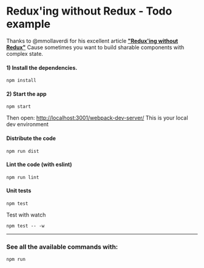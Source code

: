# Redux'ing without Redux - Todo example

Thanks to @mmollaverdi for his excellent article  [**"Redux'ing without Redux"**]( https://medium.com/rea-engineering/reduxing-without-redux-75dbd5c05336#.54eh9jnit)
Cause sometimes you want to build sharable components with complex state.

#### 1) Install the dependencies.

```
npm install
```

#### 2) Start the app
```
npm start
```
Then open:
[http://localhost:3001/webpack-dev-server/](http://localhost:3001/webpack-dev-server/)
This is your local dev environment

#### Distribute the code
```
npm run dist
```

#### Lint the code (with eslint)
```
npm run lint
```

#### Unit tests
```
npm test
```

Test with watch

```
npm test -- -w
```

-----------

### See all the available commands with:

```
npm run
```
